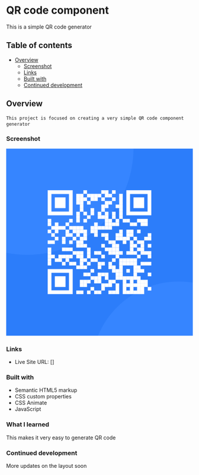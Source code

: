 # QR code component

This is a simple QR code generator

## Table of contents

- [Overview](#overview)
  - [Screenshot](#screenshot)
  - [Links](#links)
  - [Built with](#built-with)
  - [Continued development](#continued-development)

## Overview

    This project is focused on creating a very simple QR code component generator

### Screenshot

![](./image-qr-code.png)

### Links

- Live Site URL: []

### Built with

- Semantic HTML5 markup
- CSS custom properties
- CSS Animate
- JavaScript

### What I learned

This makes it very easy to generate QR code

### Continued development

More updates on the layout soon
